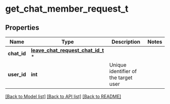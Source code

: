 # get_chat_member_request_t

## Properties
Name | Type | Description | Notes
------------ | ------------- | ------------- | -------------
**chat_id** | [**leave_chat_request_chat_id_t**](leave_chat_request_chat_id.md) \* |  | 
**user_id** | **int** | Unique identifier of the target user | 

[[Back to Model list]](../README.md#documentation-for-models) [[Back to API list]](../README.md#documentation-for-api-endpoints) [[Back to README]](../README.md)


